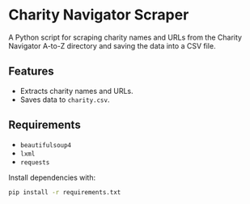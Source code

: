 # Charity Navigator Scraper

A Python script for scraping charity names and URLs from the Charity Navigator A-to-Z directory and saving the data into a CSV file.

## Features

- Extracts charity names and URLs.
- Saves data to `charity.csv`.

## Requirements

- `beautifulsoup4`
- `lxml`
- `requests`

Install dependencies with:

```bash
pip install -r requirements.txt
